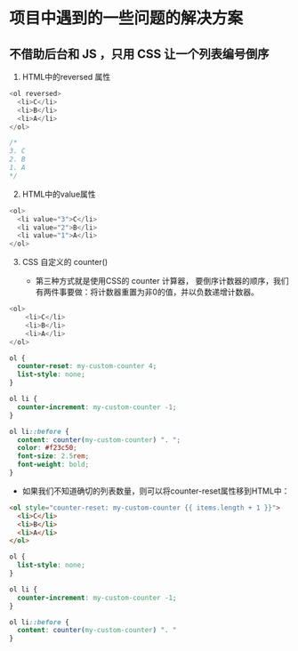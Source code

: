 # 项目中遇到的一些问题的解决方案

## 不借助后台和 JS ，只用 CSS 让一个列表编号倒序

1. HTML中的reversed 属性

```js
<ol reversed>
  <li>C</li>
  <li>B</li>
  <li>A</li>
</ol>

/* 
3. C
2. B
1. A
*/
```

2. HTML中的value属性

```js
<ol>
  <li value="3">C</li>
  <li value="2">B</li>
  <li value="1">A</li>
</ol>
```

3. CSS 自定义的 counter()

    - 第三种方式就是使用CSS的 counter 计算器， 要倒序计数器的顺序，我们有两件事要做：将计数器重置为非0的值，并以负数递增计数器。

```js
<ol>
    <li>C</li>
    <li>B</li>
    <li>A</li>
</ol>
```
```CSS
ol {
  counter-reset: my-custom-counter 4;
  list-style: none;
}

ol li {
  counter-increment: my-custom-counter -1;
}

ol li::before {
  content: counter(my-custom-counter) ". ";
  color: #f23c50;
  font-size: 2.5rem;
  font-weight: bold;
}
```

- 如果我们不知道确切的列表数量，则可以将counter-reset属性移到HTML中：

```html
<ol style="counter-reset: my-custom-counter {{ items.length + 1 }}">
  <li>C</li>
  <li>B</li>
  <li>A</li>
</ol>
```

```css
ol {
  list-style: none;
}

ol li {
  counter-increment: my-custom-counter -1;
}

ol li::before {
  content: counter(my-custom-counter) ". "
}
```